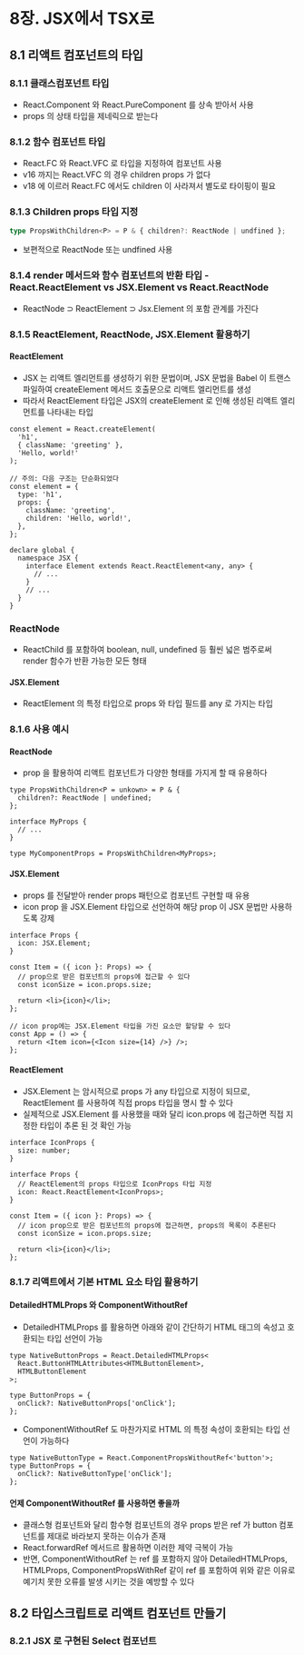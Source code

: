 # 8장. JSX에서 TSX로

## 8.1 리액트 컴포넌트의 타입

### 8.1.1 클래스컴포넌트 타입

- React.Component 와 React.PureComponent 를 상속 받아서 사용
- props 의 상태 타입을 제네릭으로 받는다

### 8.1.2 함수 컴포넌트 타입

- React.FC 와 React.VFC 로 타입을 지정하여 컴포넌트 사용
- v16 까지는 React.VFC 의 경우 children props 가 없다
- v18 에 이르러 React.FC 에서도 children 이 사라져서 별도로 타이핑이 필요

### 8.1.3 Children props 타입 지정

```ts
type PropsWithChildren<P> = P & { children?: ReactNode | undfined };
```

- 보편적으로 ReactNode 또는 undfined 사용

### 8.1.4 render 메서드와 함수 컴포넌트의 반환 타입 - React.ReactElement vs JSX.Element vs React.ReactNode

- ReactNode ⊃ ReactElement ⊃ Jsx.Element 의 포함 관계를 가진다

### 8.1.5 ReactElement, ReactNode, JSX.Element 활용하기

#### ReactElement

- JSX 는 리액트 엘리먼트를 생성하기 위한 문법이며, JSX 문법을 Babel 이 트랜스파일하여 createElement 메서드 호출문으로 리액트 엘리먼트를 생성
- 따라서 ReactElement 타입은 JSX의 createElement 로 인해 생성된 리액트 엘리먼트를 나타내는 타입

```tsx
const element = React.createElement(
  'h1',
  { className: 'greeting' },
  'Hello, world!'
);

// 주의: 다음 구조는 단순화되었다
const element = {
  type: 'h1',
  props: {
    className: 'greeting',
    children: 'Hello, world!',
  },
};

declare global {
  namespace JSX {
    interface Element extends React.ReactElement<any, any> {
      // ...
    }
    // ...
  }
}
```

### ReactNode

- ReactChild 를 포함하여 boolean, null, undefined 등 훨씬 넓은 범주로써 render 함수가 반환 가능한 모든 형태

#### JSX.Element

- ReactElement 의 특정 타입으로 props 와 타입 필드를 any 로 가지는 타입

### 8.1.6 사용 예시

#### ReactNode

- prop 을 활용하여 리액트 컴포넌트가 다양한 형태를 가지게 할 때 유용하다

```tsx
type PropsWithChildren<P = unkown> = P & {
  children?: ReactNode | undefined;
};

interface MyProps {
  // ...
}

type MyComponentProps = PropsWithChildren<MyProps>;
```

#### JSX.Element

- props 를 전달받아 render props 패턴으로 컴포넌트 구현할 때 유용
- icon prop 을 JSX.Element 타입으로 선언하여 해당 prop 이 JSX 문법만 사용하도록 강제

```tsx
interface Props {
  icon: JSX.Element;
}

const Item = ({ icon }: Props) => {
  // prop으로 받은 컴포넌트의 props에 접근할 수 있다
  const iconSize = icon.props.size;

  return <li>{icon}</li>;
};

// icon prop에는 JSX.Element 타입을 가진 요소만 할당할 수 있다
const App = () => {
  return <Item icon={<Icon size={14} />} />;
};
```

#### ReactElement

- JSX.Element 는 암시적으로 props 가 any 타입으로 지정이 되므로, ReactElement 를 사용하여 직접 props 타입을 명시 할 수 있다
- 실제적으로 JSX.Element 를 사용했을 때와 달리 icon.props 에 접근하면 직접 지정한 타입이 추론 된 것 확인 가능

```tsx
interface IconProps {
  size: number;
}

interface Props {
  // ReactElement의 props 타입으로 IconProps 타입 지정
  icon: React.ReactElement<IconProps>;
}

const Item = ({ icon }: Props) => {
  // icon prop으로 받은 컴포넌트의 props에 접근하면, props의 목록이 추론된다
  const iconSize = icon.props.size;

  return <li>{icon}</li>;
};
```

### 8.1.7 리액트에서 기본 HTML 요소 타입 활용하기

#### DetailedHTMLProps 와 ComponentWithoutRef

- DetailedHTMLProps 를 활용하면 아래와 같이 간단하기 HTML 태그의 속성고 호환되는 타입 선언이 가능

```tsx
type NativeButtonProps = React.DetailedHTMLProps<
  React.ButtonHTMLAttributes<HTMLButtonElement>,
  HTMLButtonElement
>;

type ButtonProps = {
  onClick?: NativeButtonProps['onClick'];
};
```

- ComponentWithoutRef 도 마찬가지로 HTML 의 특정 속성이 호환되는 타입 선언이 가능하다

```tsx
type NativeButtonType = React.ComponentPropsWithoutRef<'button'>;
type ButtonProps = {
  onClick?: NativeButtonType['onClick'];
};
```

#### 언제 ComponentWithoutRef 를 사용하면 좋을까

- 클래스형 컴포넌트와 달리 함수형 컴포넌트의 경우 props 받은 ref 가 button 컴포넌트를 제대로 바라보지 못하는 이슈가 존재
- React.forwardRef 메서드르 활용하면 이러한 제약 극복이 가능
- 반면, ComponentWithoutRef 는 ref 를 포함하지 않아 DetailedHTMLProps, HTMLProps, ComponentPropsWithRef 같이 ref 를 포함하여 위와 같은 이유로 예기치 못한 오류를 발생 시키는 것을 예방할 수 있다

## 8.2 타입스크립트로 리액트 컴포넌트 만들기

### 8.2.1 JSX 로 구현된 Select 컴포넌트
